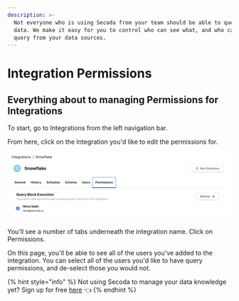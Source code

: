 ```yaml
---
description: >-
  Not everyone who is using Secoda from your team should be able to query your
  data. We make it easy for you to control who can see what, and who can run a
  query from your data sources.
---
```


# Integration Permissions

## **Everything about to managing** Permissions **for Integrations** <a href="#h_3a4bfd6458" id="h_3a4bfd6458"></a>

To start, go to Integrations from the left navigation bar.&#x20;

From here, click on the Integration you'd like to edit the permissions for.&#x20;

![](<../../.gitbook/assets/Screen Shot 2022-04-11 at 10.15.38 PM.png>)

You'll see a number of tabs underneath the integration name. Click on Permissions.&#x20;

On this page, you'll be able to see all of the users you've added to the integration. You can select all of the users you'd like to have query permissions, and de-select those you would not.&#x20;

{% hint style="info" %}
Not using Secoda to manage your data knowledge yet? Sign up for free [here](https://app.secoda.co) 👈
{% endhint %}
